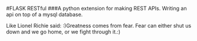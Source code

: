 #FLASK RESTful
###A python extension for making REST APIs. 
Writing an api on top of a mysql database. 

Like Lionel Richie said:
:)Greatness comes from fear. 
Fear can either shut us down and we go home, 
or we fight through it.:) 
